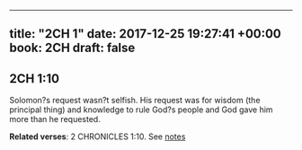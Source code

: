
---
title: "2CH 1"
date: 2017-12-25 19:27:41 +00:00
book: 2CH
draft: false
---

## 2CH 1:10

Solomon?s request wasn?t selfish. His request was for wisdom (the principal thing) and knowledge to rule God?s people and God gave him more than he requested.

**Related verses**: 2 CHRONICLES 1:10. See [notes](https://my.bible.com/notes/2798222045254247336)

